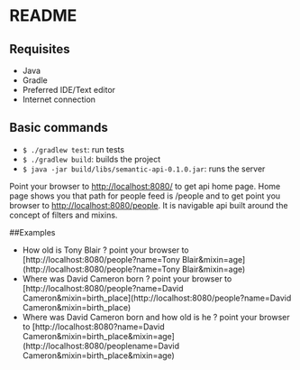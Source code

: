  README
========

## Requisites
- Java
- Gradle
- Preferred IDE/Text editor
- Internet connection

## Basic commands
- `$ ./gradlew test`: run tests
- `$ ./gradlew build`: builds the project
- `$ java -jar build/libs/semantic-api-0.1.0.jar`: runs the server

Point your browser to [http://localhost:8080/](http://localhost:8080/) to get api home page. Home page shows you that path for people feed is /people and to get point you browser to [http://localhost:8080/people](http://localhost:8080/people). It is navigable api built around the concept of filters and mixins.

##Examples
- How old is Tony Blair ?  point your browser to [http://localhost:8080/people?name=Tony Blair&mixin=age](http://localhost:8080/people?name=Tony Blair&mixin=age)
- Where was David Cameron born ?  point your browser to [http://localhost:8080/people?name=David Cameron&mixin=birth_place](http://localhost:8080/people?name=David Cameron&mixin=birth_place)
- Where was David Cameron born and how old is he ?  point your browser to [http://localhost:8080?name=David Cameron&mixin=birth_place&mixin=age](http://localhost:8080/peoplename=David Cameron&mixin=birth_place&mixin=age)
